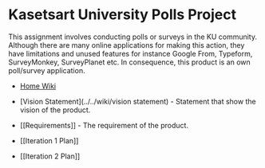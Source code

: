 # Kasetsart University Polls Project

This assignment involves conducting polls or surveys in the KU community. Although there are many online applications for making this action, they have limitations and unused features for instance Google From, Typeform, SurveyMonkey, SurveyPlanet etc. In consequence, this product is an own poll/survey application.

* [Home Wiki](../../wiki/home)

* [Vision Statement](../../wiki/vision statement) - Statement that show the vision of the product.

* [[Requirements]] - The requirement of the product.

* [[Iteration 1 Plan]]

* [[Iteration 2 Plan]]
